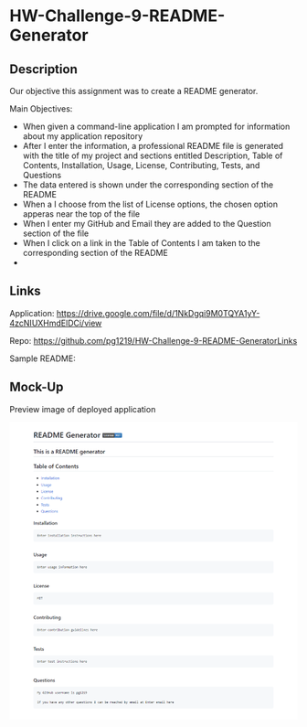 # HW-Challenge-9-README-Generator

## Description

Our objective this assignment was to create a README generator.

Main Objectives: 

- When given a command-line application I am prompted for information about my application repository
- After I enter the information, a professional README file is generated with the title of my project and sections entitled Description, Table of Contents, Installation, Usage, License, Contributing, Tests, and Questions
- The data entered is shown under the corresponding section of the README
- When a I choose from the list of License options, the chosen option apperas near the top of the file
- When I enter my GitHub and Email they are added to the Question section of the file
- When I click on a link in the Table of Contents I am taken to the corresponding section of the README
- 



## Links

Application: https://drive.google.com/file/d/1NkDgqi9M0TQYA1yY-4zcNIUXHmdElDCi/view

Repo: https://github.com/pg1219/HW-Challenge-9-README-GeneratorLinks

Sample README: 

## Mock-Up

Preview image of deployed application

![alt](./hw9mockup.png)